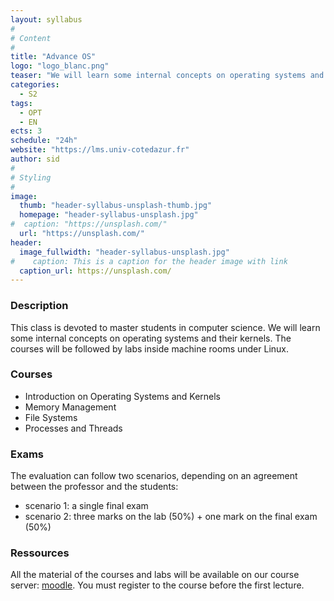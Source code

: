```yaml
---
layout: syllabus
#
# Content
#
title: "Advance OS"
logo: "logo_blanc.png"
teaser: "We will learn some internal concepts on operating systems and their kernels."
categories:
  - S2
tags:
  - OPT
  - EN
ects: 3
schedule: "24h"
website: "https://lms.univ-cotedazur.fr"
author: sid
#
# Styling
#
image:
  thumb: "header-syllabus-unsplash-thumb.jpg"
  homepage: "header-syllabus-unsplash.jpg"
#  caption: "https://unsplash.com/"
  url: "https://unsplash.com/"
header:
  image_fullwidth: "header-syllabus-unsplash.jpg"
#    caption: This is a caption for the header image with link
  caption_url: https://unsplash.com/
---
```



### Description ###

This class is devoted to master students in computer science.
We will learn some internal concepts on operating systems and their kernels.
The courses will be followed by labs inside machine rooms under Linux.

### Courses ###

- Introduction on Operating Systems and Kernels
- Memory Management
- File Systems
- Processes and Threads


### Exams ###

The evaluation can follow two scenarios, depending on an agreement between the professor and the students:

- scenario 1: a single final exam
- scenario 2: three marks on the lab (50%) + one mark on the final exam (50%)


### Ressources ###

All the material of the courses and labs will be available on our course server: [moodle](https://lms.univ-cotedazur.fr/course/view.php?id=14302).
You must register to the course before the first lecture.
